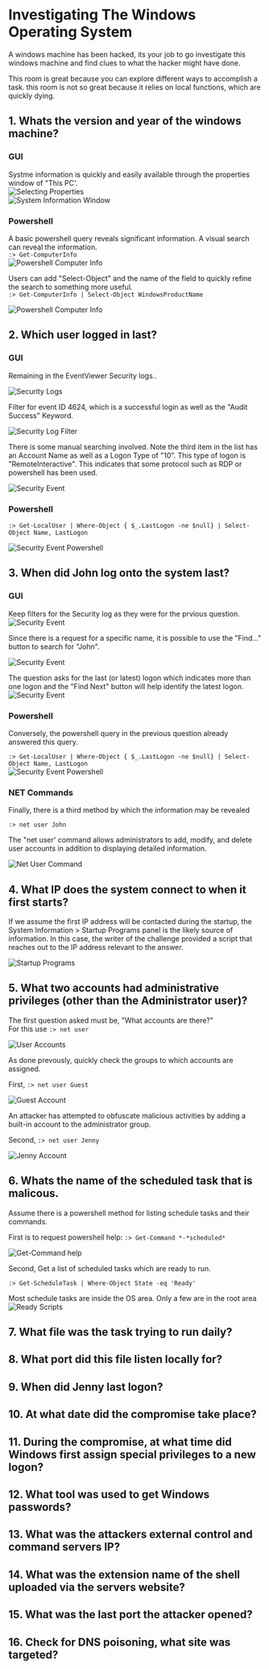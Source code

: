 # Investigating The Windows Operating System  
A windows machine has been hacked, its your job to go investigate this windows machine and find clues to what the hacker might have done.

This room is great because you can explore different ways to accomplish a task.
this room is not so great because it relies on local functions, which are quickly dying.

## 1. Whats the version and year of the windows machine?

### GUI

Systme information is quickly and easily available through the properties window of "This PC'.  
![Selecting Properties](assets/investigate-windows-00.png)  
![System Information Window](assets/investigate-windows-01.png)  

### Powershell

A basic powershell query reveals significant information. A visual search can reveal the information.  
`:> Get-ComputerInfo`  
![Powershell Computer Info](assets/investigate-windows-02.png)  
  
Users can add "Select-Object" and the name of the field to quickly refine the search to something more useful.  
`:> Get-ComputerInfo | Select-Object WindowsProductName` 
  
![Powershell Computer Info](assets/investigate-windows-03.png)  
  
## 2. Which user logged in last?

### GUI

Remaining in the EventViewer Security logs..  
  
![Security Logs](assets/investigate-windows-04.png)  

Filter for event ID 4624, which is a successful login as well as the "Audit Success" Keyword.  
  
![Security Log Filter](assets/investigate-windows-05a.png)
  
There is some manual searching involved. Note the third item in the list has an Account Name as well as a Logon Type of "10". This type of logon is "RemoteInteractive". This indicates that some protocol such as RDP or powershell has been used.  
  
![Security Event](assets/investigate-windows-06.png)

### Powershell

`:> Get-LocalUser | Where-Object { $_.LastLogon -ne $null} | Select-Object Name, LastLogon`
  
![Security Event Powershell](assets/investigate-windows-07.png)

## 3. When did John log onto the system last?

### GUI

Keep filters for the Security log as they were for the prvious question.  
![Security Event](assets/investigate-windows-08.png)  
  
Since there is a request for a specific name, it is possible to use the "Find..." button to search for "John".  
  
![Security Event](assets/investigate-windows-09.png)  
  
The question asks for the last (or latest) logon which indicates more than one logon and the "Find Next" button will help identify the latest logon.  
![Security Event](assets/investigate-windows-10.png)  
  

### Powershell

Conversely, the powershell query in the previous question already answered this query.  
  
`:> Get-LocalUser | Where-Object { $_.LastLogon -ne $null} | Select-Object Name, LastLogon`  
![Security Event Powershell](assets/investigate-windows-07.png)  

### NET Commands

Finally, there is a third method by which the information may be revealed
  
`:> net user John`  
  
The "net user' command allows administrators to add, modify, and delete user accounts in addition to displaying detailed information.  
  
![Net User Command](assets/investigate-windows-12.png)


## 4. What IP does the system connect to when it first starts?
  
If we assume the first IP address will be contacted during the startup, the System Information > Startup Programs panel is the likely source of information. In this case, the writer of the challenge provided a script that reaches out to the IP address relevant to the answer.  
  
![Startup Programs](assets/investigate-windows-13.png)

## 5. What two accounts had administrative privileges (other than the Administrator user)?
  
The first question asked must be, "What accounts are there?"  
For this use `:> net user`  
  
![User Accounts](assets/investigate-windows-14.png)  
  
As done prevously, quickly check the groups to which accounts are assigned.
  
First, `:> net user Guest`  
  
![Guest Account](assets/investigate-windows-15.png)  
  
An attacker has attempted to obfuscate malicious activities by adding a built-in account to the administrator group. 
  

Second, `:> net user Jenny`
  
  ![Jenny Account](assets/investigate-windows-16.png)  


## 6. Whats the name of the scheduled task that is malicous.
  
Assume there is a powershell method for listing schedule tasks and their commands.  
  
First is to request powershell help: `:> Get-Command *-*scheduled*`  
  
![Get-Command help](assets/investigate-windows-17.png)  
  
Second, Get a list of scheduled tasks which are ready to run.  
  
  `:> Get-ScheduleTask | Where-Object State -eq 'Ready'`  

   Most schedule tasks are inside the OS area. Only a few are in the root area  
   ![Ready Scripts](assets/investigate-windows-17.png)  
   


## 7. What file was the task trying to run daily?

## 8. What port did this file listen locally for?

## 9. When did Jenny last logon?

## 10. At what date did the compromise take place?

## 11. During the compromise, at what time did Windows first assign special privileges to a new logon?

## 12. What tool was used to get Windows passwords?

## 13. What was the attackers external control and command servers IP?

## 14. What was the extension name of the shell uploaded via the servers website?

## 15. What was the last port the attacker opened?

## 16. Check for DNS poisoning, what site was targeted?
